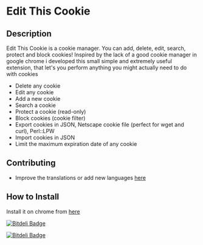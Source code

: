 Edit This Cookie
========================

Description
--------------

Edit This Cookie is a cookie manager. You can add, delete, edit, search, protect and block cookies!
Inspired by the lack of a good cookie manager in google chrome i developed this small simple and extremely useful extension, that let's you perform anything you might actually need to do with cookies

* Delete any cookie
* Edit any cookie
* Add a new cookie
* Search a cookie
* Protect a cookie (read-only)
* Block cookies (cookie filter)
* Export cookies in JSON, Netscape cookie file (perfect for wget and curl), Perl::LPW
* Import cookies in JSON
* Limit the maximum expiration date of any cookie


Contributing
--------------
- Improve the translations or add new languages [here](http://www.getlocalization.com/editthiscookie/)


How to Install
--------------

Install it on chrome from [here](https://chrome.google.com/webstore/detail/edit-this-cookie/fngmhnnpilhplaeedifhccceomclgfbg)


[![Bitdeli Badge](https://d2weczhvl823v0.cloudfront.net/aimeedonahue/edit-this-cookie/trend.png)](https://bitdeli.com/free "Bitdeli Badge")



[![Bitdeli Badge](https://d2weczhvl823v0.cloudfront.net/aimeedonahue/edit-this-cookie/trend.png)](https://bitdeli.com/free "Bitdeli Badge")

